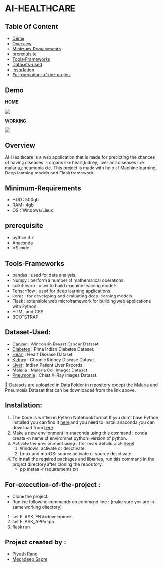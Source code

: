 # AI-HEALTHCARE

## Table Of Content
   * [Demo](#Demo)
      <a name="Demo"></a>
   * [Overview](#Overview)
      <a name="Overview"></a>
   * [Minimum-Requirements](#Minimum-Requirements)
      <a name="Minimum-Requirements"></a>
   * [prerequisite](#prerequisite)
      <a name="prerequisite"></a>
   * [Tools-Frameworks ](#Tools-Frameworks)
      <a name="Tools-Frameworks"></a>
   * [Datasets-used](#Datasets-used)
      <a name="Datasets-used"></a>
   * [Installation](#Installation)
      <a name="Installation"></a>
   * [For-execution-of-the-project](#For-execution-of-the-project)
      <a name="For-execution-of-the-project"></a>
          
## Demo
 **HOME**

![](https://media.giphy.com/media/tkZEW9aTz1zoEluHti/giphy.gif)

**WORKING**

![](https://media.giphy.com/media/48XdD1XXzHDer0Zt8v/giphy.gif)

## Overview

AI-Healthcare is a web application that is made
for predicting the chances of having diseases in
organs like heart,kidney, liver and diseases like
malaria,pneumonia etc. This project is made with
help of Machine learning, Deep learning models
and Flask framework.

## Minimum-Requirements
* HDD : 500gb 
* RAM : 4gb
* OS  : Windows/Linux

## prerequisite
* python 3.7
* Anaconda
* VS code

## Tools-Frameworks 
* pandas : used for data analysis.
* Numpy  : perform a number of mathematical operations.
* scikit-learn : used to build machine learning models.
* Tensorflow : used for deep learning applications.
* keras : for developing and evaluating deep learning models.
* Flask : extensible web microframework for building web applications with Python.
* HTML and CSS
* BOOTSTRAP

## Dataset-Used:
* [Cancer](https://www.kaggle.com/uciml/breast-cancer-wisconsin-data "Cancer") : Winconsin Breast Cancer Dataset.
* [Diabetes](https://www.kaggle.com/uciml/pima-indians-diabetes-database "Diabetes") : Pima Indian Diabetes Dataset.
* [Heart](https://www.kaggle.com/ronitf/heart-disease-uci "Heart") : Heart Disease Dataset.
* [Kidney](https://www.kaggle.com/mansoordaku/ckdisease "Kidney") : Chronic Kidney Disease Dataset.
* [Liver](https://www.kaggle.com/uciml/indian-liver-patient-records "Liver") : Indian Patient Liver Records.
* [Malaria](https://www.kaggle.com/iarunava/cell-images-for-detecting-malaria "Malaria") : Malaria Cell Images Dataset.
* [Pneumonia](https://www.kaggle.com/paultimothymooney/chest-xray-pneumonia "Pneumonia") : Chest X-Ray images Dataset.

 :file_folder: Datasets are uploaded in Data Folder in repository except the Malaria and Pneumonia Dataset that can be downloaded from the link above.
 
 ## Installation:
 
 1. The Code is written in Python Notebook format If you don't have Python installed you can find it [here](https://www.python.org/downloads/ "here") and you need to         install anaconda you can download from [here](https://docs.anaconda.com/anaconda/install/windows/ "here").
2. Make a new environment in anaconda using this command : conda create -n name of enviromnet python=version of python.
3. Activate the environment using : (for more details click [here](https://docs.conda.io/projects/conda/en/latest/user-guide/tasks/manage-environments.html "here"))
   1. Windows: activate or deactivate.
   2. Linux and macOS: source activate or source deactivate.
4. To install the required packages and libraries, run this command in the project directory after cloning the repository.
   * pip install -r requirements.txt

## For-execution-of-the-project :

* Clone the project.
* Run the following commands on command line : (make sure you are in same working directory)
1. set FLASK_ENV=development
2. set FLASK_APP=app
3. flask run

## Project created by :
* [Piyush Rane](https://www.linkedin.com/in/piyushrane/ "Piyush Rane")
* [Meghdeep Sapre](https://www.linkedin.com/in/meghdeepsapre97/ "Meghdeep Sapre")
